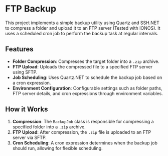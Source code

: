 # FTP Backup

This project implements a simple backup utility using Quartz and SSH.NET to compress a folder and upload it to an FTP server (Tested with IONOS). It uses a scheduled cron job to perform the backup task at regular intervals.

## Features

- **Folder Compression**: Compresses the target folder into a `.zip` archive.
- **FTP Upload**: Uploads the compressed file to a specified FTP server using SFTP.
- **Job Scheduling**: Uses Quartz.NET to schedule the backup job based on a cron expression.
- **Environment Configuration**: Configurable settings such as folder paths, FTP server details, and cron expressions through environment variables.

## How it Works

1. **Compression**: The `BackupJob` class is responsible for compressing a specified folder into a `.zip` archive.
2. **FTP Upload**: After compression, the `.zip` file is uploaded to an FTP server via SFTP.
3. **Cron Scheduling**: A cron expression determines when the backup job should run, allowing for flexible scheduling.
